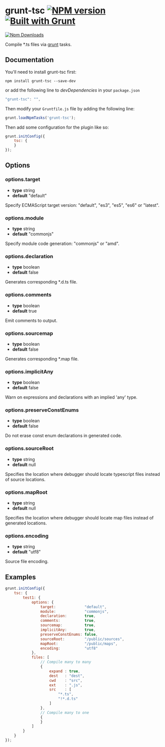 # grunt-tsc [![NPM version](https://badge.fury.io/js/grunt-tsc.png)](http://badge.fury.io/js/grunt-jsdoc) [![Built with Grunt](https://cdn.gruntjs.com/builtwith.png)](http://gruntjs.com/)

[![Npm Downloads](https://nodei.co/npm/grunt-tsc.png?downloads=true&stars=true)](https://nodei.co/npm/grunt-tsc.png?downloads=true&stars=true)

Compile *.ts files via [grunt](http://gruntjs.com/) tasks.

## Documentation

You'll need to install grunt-tsc first:

```
npm install grunt-tsc --save-dev
```

or add the following line to _devDependencies_ in your `package.json`

``` javascript
"grunt-tsc": "",
```

Then modify your `Gruntfile.js` file by adding the following line:

``` javascript
grunt.loadNpmTasks('grunt-tsc');
```

Then add some configuration for the plugin like so:

``` javascript
grunt.initConfig({
    tsc: {
    }
});
```

## Options

### options.target

* **type** string
* **default** "default"

Specify ECMAScript target version: "default", "es3", "es5", "es6" or "latest".


### options.module

* **type** string
* **default** "commonjs"

Specify module code generation: "commonjs" or "amd".


### options.declaration

* **type** boolean
* **default** false

Generates corresponding *.d.ts file.


### options.comments

* **type** boolean
* **default** true

Emit comments to output.


### options.sourcemap

* **type** boolean
* **default** false

Generates corresponding *.map file.


### options.implicitAny

* **type** boolean
* **default** false

Warn on expressions and declarations with an implied 'any' type.


### options.preserveConstEnums

* **type** boolean
* **default** false

Do not erase const enum declarations in generated code.


### options.sourceRoot

* **type** string
* **default** null

Specifies the location where debugger should locate typescript files instead of source locations.


### options.mapRoot

* **type** string
* **default** null

Specifies the location where debugger should locate map files instead of generated locations.


### options.encoding

* **type** string
* **default** "utf8"

Source file encoding.


## Examples

```javascript
grunt.initConfig({
    tsc: {
        test1: {
            options: {
                target:             "default",
                module:             "commonjs",
                declaration:        true,
                comments:           true,
                sourcemap:          true,
                implicitAny:        true,
                preserveConstEnums: false,
                sourceRoot:         "/public/sources",
                mapRoot:            "/public/maps",
                encoding:           "utf8"
            },
            files: [
                // Compile many to many
                {
                    expand : true,
                    dest   : "dest",
                    cwd    : "src",
                    ext    : ".js",
                    src    : [
                        "*.ts",
                        "!*.d.ts"
                    ]
                },
                // Compile many to one
                {
                }
            ]
        }
    }
});
```

